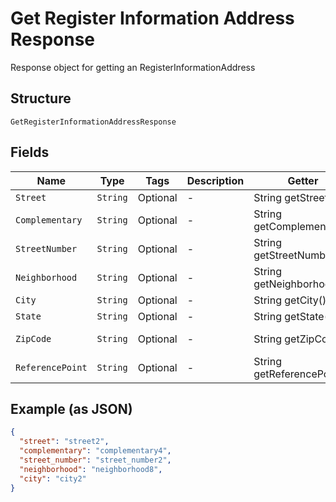 
# Get Register Information Address Response

Response object for getting an RegisterInformationAddress

## Structure

`GetRegisterInformationAddressResponse`

## Fields

| Name | Type | Tags | Description | Getter | Setter |
|  --- | --- | --- | --- | --- | --- |
| `Street` | `String` | Optional | - | String getStreet() | setStreet(String street) |
| `Complementary` | `String` | Optional | - | String getComplementary() | setComplementary(String complementary) |
| `StreetNumber` | `String` | Optional | - | String getStreetNumber() | setStreetNumber(String streetNumber) |
| `Neighborhood` | `String` | Optional | - | String getNeighborhood() | setNeighborhood(String neighborhood) |
| `City` | `String` | Optional | - | String getCity() | setCity(String city) |
| `State` | `String` | Optional | - | String getState() | setState(String state) |
| `ZipCode` | `String` | Optional | - | String getZipCode() | setZipCode(String zipCode) |
| `ReferencePoint` | `String` | Optional | - | String getReferencePoint() | setReferencePoint(String referencePoint) |

## Example (as JSON)

```json
{
  "street": "street2",
  "complementary": "complementary4",
  "street_number": "street_number2",
  "neighborhood": "neighborhood8",
  "city": "city2"
}
```

